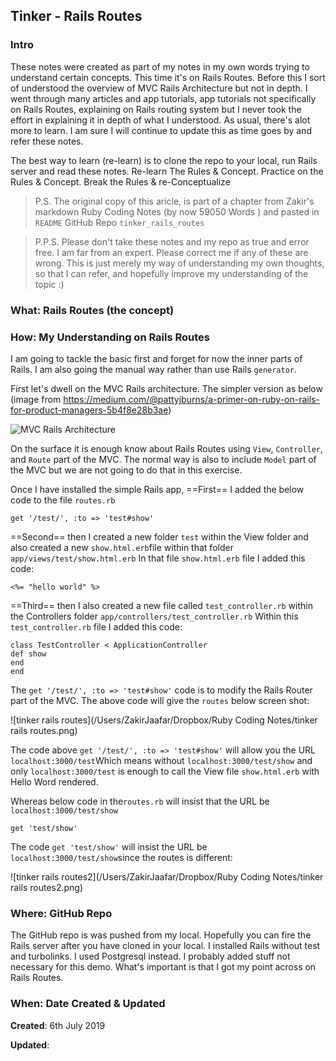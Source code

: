 ## Tinker - Rails Routes

### Intro

These notes were created as part of my notes in my own words trying to understand certain concepts. This time it's on Rails Routes. Before this I sort of understood the overview of MVC Rails Architecture but not in depth. I went through many articles and app tutorials, app tutorials not specifically on Rails Routes, explaining on Rails routing system but I never took the effort in explaining it in depth of what I understood. As usual, there's alot more to learn. I am sure I will continue to update this as time goes by and refer these notes. 

The best way to learn (re-learn) is to clone the repo to your local, run Rails server and read these notes. Re-learn The Rules & Concept. Practice on the Rules & Concept. Break the Rules & re-Conceptualize



> P.S. The original copy of this aricle, is part of a chapter from Zakir's markdown Ruby Coding Notes (by now 59050 Words ) and pasted in `README` GitHub Repo `tinker_rails_routes`



> P.P.S. Please don't take these notes and my repo as true and error free. I am far from an expert. Please correct me if any of these are wrong. This is just merely my way of understanding my own thoughts, so that I can refer, and hopefully improve my understanding of the topic :)

### What: Rails Routes (the concept)



### How: My Understanding on Rails Routes

I am going to tackle the basic first and forget for now the inner parts of Rails. I am also going the manual way rather than use Rails `generator`. 

First let's dwell on the MVC Rails architecture. The simpler version as below (image from https://medium.com/@pattyjburns/a-primer-on-ruby-on-rails-for-product-managers-5b4f8e28b3ae)

![MVC Rails Architecture](https://miro.medium.com/max/700/1*SIW0API8ctEEyVbZ2V4KIg.png)

On the surface it is enough know about Rails Routes using `View`, `Controller`, and `Route` part of the MVC. The normal way is also to include `Model` part of the MVC but we are not going to do that in this exercise. 

Once I have installed the simple Rails app, ==First== I added the below code to the file `routes.rb` 

```
get '/test/', :to => 'test#show'
```



==Second== then I created a new folder `test` within the View folder and also created a new `show.html.erb`file within that folder `app/views/test/show.html.erb` In that file `show.html.erb` file I added this code:

```
<%= "hello world" %>
```

==Third== then I also created a new file called `test_controller.rb` within the Controllers folder `app/controllers/test_controller.rb` Within this `test_controller.rb` file I added this code:

```
class TestController < ApplicationController
def show
end
end
```



The `get '/test/', :to => 'test#show'`  code is to modify the Rails Router part of the MVC. The above code will give the `routes` below screen shot:

![tinker rails routes](/Users/ZakirJaafar/Dropbox/Ruby Coding Notes/tinker rails routes.png)

The code above `get '/test/', :to => 'test#show'` will allow you the URL `localhost:3000/test`Which means without `localhost:3000/test/show` and only `localhost:3000/test` is enough to call the View file `show.html.erb` with Hello Word rendered. 

Whereas below code in the`routes.rb` will insist that the URL be `localhost:3000/test/show`

```
get 'test/show'
```

The code `get 'test/show'` will insist the URL be `localhost:3000/test/show`since the routes is different:

![tinker rails routes2](/Users/ZakirJaafar/Dropbox/Ruby Coding Notes/tinker rails routes2.png)



### Where: GitHub Repo

The GitHub repo is was pushed from my local. Hopefully you can fire the Rails server after you have cloned in your local. I installed Rails without test and turbolinks. I used Postgresql instead. I probably added stuff not necessary for this demo. What's important is that I got my point across on Rails Routes.  

### When: Date Created & Updated

**Created**:  6th July 2019

**Updated**: 
